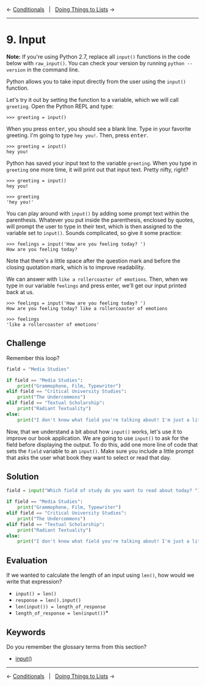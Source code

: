 ← [Conditionals](8-conditionals.md)&nbsp;&nbsp;&nbsp;|&nbsp;&nbsp;&nbsp;[Doing Things to Lists](10-doing-things-to-lists.md) →

---

# 9. Input

**Note:** If you're using Python 2.7, replace all `input()` functions in the code below with `raw_input()`. You can check your version by running `python --version` in the command line.

Python allows you to take input directly from the user using the `input()` function.

Let's try it out by setting the function to a variable, which we will call `greeting`. Open the Python REPL and type:

```pycon
>>> greeting = input()
```

When you press <kbd>enter</kbd>, you should see a blank line. Type in your favorite greeting. I'm going to type `hey you!`. Then, press <kbd>enter</kbd>.

```pycon
>>> greeting = input()
hey you!
```

Python has saved your input text to the variable `greeting`. When you type in `greeting` one more time, it will print out that input text. Pretty nifty, right?

```pycon
>>> greeting = input()
hey you!

>>> greeting
'hey you!'
```

You can play around with `input()` by adding some prompt text within the parenthesis. Whatever you put inside the parenthesis, enclosed by quotes, will prompt the user to type in their text, which is then assigned to the variable set to `input()`. Sounds complicated, so give it some practice:

```pycon
>>> feelings = input('How are you feeling today? ')
How are you feeling today?
```

Note that there's a little space after the question mark and before the closing quotation mark, which is to improve readability.

We can answer with `like a rollercoaster of emotions`. Then, when we type in our variable `feelings` and press enter, we'll get our input printed back at us.

```pycon
>>> feelings = input('How are you feeling today? ')
How are you feeling today? like a rollercoaster of emotions

>>> feelings
'like a rollercoaster of emotions'
```

## Challenge

Remember this loop?

```python
field = "Media Studies"

if field == "Media Studies":
    print("Grammophone, Film, Typewriter")
elif field == "Critical University Studies":
    print("The Undercommons")
elif field == "Textual Scholarship":
    print("Radiant Textuality")
else:
    print("I don't know what field you're talking about! I'm just a little program...")
```

Now, that we understand a bit about how `input()` works, let's use it to improve our book application. We are going to use `input()` to ask for the field before displaying the output. To do this, add one more line of code that sets the `field` variable to an `input()`. Make sure you include a little prompt that asks the user what book they want to select or read that day.

## Solution

```python
field = input("Which field of study do you want to read about today? ")

if field == "Media Studies":
    print("Grammophone, Film, Typewriter")
elif field == "Critical University Studies":
    print("The Undercommons")
elif field == "Textual Scholarship":
    print("Radiant Textuality")
else:
    print("I don't know what field you're talking about! I'm just a little program...")
```

## Evaluation

If we wanted to calculate the length of an input using `len()`, how would we write that expression?
- `input() = len()`
- `response = len().input()`
- `len(input()) = length_of_response`
- `length_of_response = len(input())`*

## Keywords

Do you remember the glossary terms from this section?

- [input()](https://github.com/DHRI-Curriculum/glossary/blob/v2.0/terms/input.md)

---

← [Conditionals](8-conditionals.md)&nbsp;&nbsp;&nbsp;|&nbsp;&nbsp;&nbsp;[Doing Things to Lists](10-doing-things-to-lists.md) →